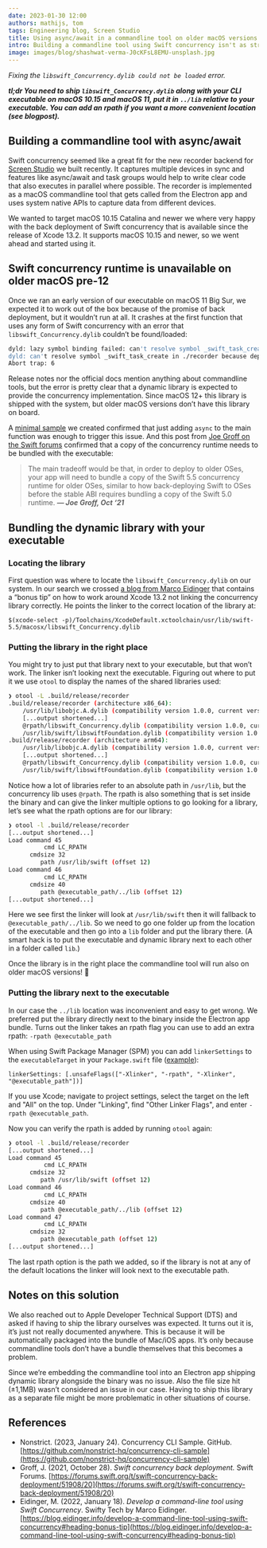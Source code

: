 ```yaml
---
date: 2023-01-30 12:00
authors: mathijs, tom
tags: Engineering blog, Screen Studio
title: Using async/await in a commandline tool on older macOS versions
intro: Building a commandline tool using Swift concurrency isn't as straight forward as you'd hope. Running on macOS pre-12 linker errors appear and back deployment is undocumented. We figured it out and documented it in this article.
image: images/blog/shashwat-verma-J0cKFsL8EMU-unsplash.jpg
---
```


*Fixing the `libswift_Concurrency.dylib could not be loaded` error.*

***tl;dr You need to ship `libswift_Concurrency.dylib` along with your CLI executable on macOS 10.15 and macOS 11, put it in `../lib` relative to your executable. You can add an rpath if you want a more convenient location (see blogpost).***

## Building a commandline tool with async/await

Swift concurrency seemed like a great fit for the new recorder backend for [Screen Studio](https://screen.studio) we built recently. It captures multiple devices in sync and features like async/await and task groups would help to write clear code that also executes in parallel where possible. The recorder is implemented as a macOS commandline tool that gets called from the Electron app and uses system native APIs to capture data from different devices.

We wanted to target macOS 10.15 Catalina and newer we where very happy with the back deployment of Swift concurrency that is available since the release of Xcode 13.2. It supports macOS 10.15 and newer, so we went ahead and started using it.

## Swift concurrency runtime is unavailable on older macOS pre-12

Once we ran an early version of our executable on macOS 11 Big Sur, we expected it to work out of the box because of the promise of back deployment, but it wouldn’t run at all. It crashes at the first function that uses any form of Swift concurrency with an error that `libswift_Concurrency.dylib` couldn’t be found/loaded:

```bash
dyld: lazy symbol binding failed: can't resolve symbol _swift_task_create in ./recorder because dependent dylib @rpath/libswift_Concurrency.dylib could not be loaded
dyld: can't resolve symbol _swift_task_create in ./recorder because dependent dylib @rpath/libswift_Concurrency.dylib could not be loaded
Abort trap: 6
```

Release notes nor the official docs mention anything about commandline tools, but the error is pretty clear that a dynamic library is expected to provide the concurrency implementation. Since macOS 12+ this library is shipped with the system, but older macOS versions don’t have this library on board.

A [minimal sample](https://github.com/nonstrict-hq/concurrency-cli-sample) we created confirmed that just adding `async` to the main function was enough to trigger this issue. And this post from [Joe Groff on the Swift forums](https://forums.swift.org/t/swift-concurrency-back-deployment/51908/20) confirmed that a copy of the concurrency runtime needs to be bundled with the executable:

> The main tradeoff would be that, in order to deploy to older OSes, your app will need to bundle a copy of the Swift 5.5 concurrency runtime for older OSes, similar to how back-deploying Swift to OSes before the stable ABI requires bundling a copy of the Swift 5.0 runtime.
> ***— Joe Groff, Oct ‘21***

## Bundling the dynamic library with your executable

### Locating the library

First question was where to locate the `libswift_Concurrency.dylib` on our system. In our search we crossed [a blog from Marco Eidinger](https://blog.eidinger.info/develop-a-command-line-tool-using-swift-concurrency#heading-bonus-tip) that contains a “bonus tip” on how to work around Xcode 13.2 not linking the concurrency library correctly. He points the linker to the correct location of the library at: 

`$(xcode-select -p)/Toolchains/XcodeDefault.xctoolchain/usr/lib/swift-5.5/macosx/libswift_Concurrency.dylib`

### Putting the library in the right place

You might try to just put that library next to your executable, but that won’t work. The linker isn’t looking next the executable. Figuring out where to put it we use `otool` to display the names of the shared libraries used:

```bash
❯ otool -L .build/release/recorder
.build/release/recorder (architecture x86_64):
    /usr/lib/libobjc.A.dylib (compatibility version 1.0.0, current version 228.0.0)
    [...output shortened...]
    @rpath/libswift_Concurrency.dylib (compatibility version 1.0.0, current version 5.7.1, weak)
    /usr/lib/swift/libswiftFoundation.dylib (compatibility version 1.0.0, current version 1.0.0)
.build/release/recorder (architecture arm64):
    /usr/lib/libobjc.A.dylib (compatibility version 1.0.0, current version 228.0.0)
    [...output shortened...]
    @rpath/libswift_Concurrency.dylib (compatibility version 1.0.0, current version 5.7.1, weak)
    /usr/lib/swift/libswiftFoundation.dylib (compatibility version 1.0.0, current version 1.0.0)
```

Notice how a lot of libraries refer to an absolute path in `/usr/lib`, but the concurrency lib uses `@rpath`. The rpath is also something that is set inside the binary and can give the linker multiple options to go looking for a library, let’s see what the rpath options are for our library:

```bash
❯ otool -l .build/release/recorder
[...output shortened...]
Load command 45
          cmd LC_RPATH
      cmdsize 32
         path /usr/lib/swift (offset 12)
Load command 46
          cmd LC_RPATH
      cmdsize 40
         path @executable_path/../lib (offset 12)
[...output shortened...]
```

Here we see first the linker will look at `/usr/lib/swift` then it will fallback to `@executable_path/../lib`. So we need to go one folder up from the location of the executable and then go into a `lib` folder and put the library there. (A smart hack is to put the executable and dynamic library next to each other in a folder called `lib`.)

Once the library is in the right place the commandline tool will run also on older macOS versions! 🎉

### Putting the library next to the executable

In our case the `../lib` location was inconvenient and easy to get wrong. We preferred put the library directly next to the binary inside the Electron app bundle. Turns out the linker takes an rpath flag you can use to add an extra rpath: `-rpath @executable_path`

When using Swift Package Manager (SPM) you can add `linkerSettings` to the `executableTarget` in your `Package.swift` file ([example](https://github.com/nonstrict-hq/concurrency-cli-sample/blob/main/Package.swift#L12)):

`linkerSettings: [.unsafeFlags(["-Xlinker", "-rpath", "-Xlinker", "@executable_path"])]`

If you use Xcode; navigate to project settings, select the target on the left and "All" on the top. Under "Linking", find "Other Linker Flags", and enter `-rpath @executable_path`.

Now you can verify the rpath is added by running `otool` again:

```bash
❯ otool -l .build/release/recorder
[...output shortened...]
Load command 45
          cmd LC_RPATH
      cmdsize 32
         path /usr/lib/swift (offset 12)
Load command 46
          cmd LC_RPATH
      cmdsize 40
         path @executable_path/../lib (offset 12)
Load command 47
          cmd LC_RPATH
      cmdsize 32
         path @executable_path (offset 12)
[...output shortened...]
```

The last rpath option is the path we added, so if the library is not at any of the default locations the linker will look next to the executable path.

## Notes on this solution

We also reached out to Apple Developer Technical Support (DTS) and asked if having to ship the library ourselves was expected. It turns out it is, it’s just not really documented anywhere. This is because it will be automatically packaged into the bundle of Mac/iOS apps. It’s only because commandline tools don’t have a bundle themselves that this becomes a problem.

Since we’re embedding the commandline tool into an Electron app shipping dynamic library alongside the binary was no issue. Also the file size hit (±1,1MB) wasn’t considered an issue in our case. Having to ship this library as a separate file might be more problematic in other situations of course.

## References

- Nonstrict. (2023, January 24). Concurrency CLI Sample. GitHub. [https://github.com/nonstrict-hq/concurrency-cli-sample](https://github.com/nonstrict-hq/concurrency-cli-sample)
- Groff, J. (2021, October 28). *Swift concurrency back deployment.* Swift Forums.  [https://forums.swift.org/t/swift-concurrency-back-deployment/51908/20](https://forums.swift.org/t/swift-concurrency-back-deployment/51908/20)
- Eidinger, M. (2022, January 18). *Develop a command-line tool using Swift Concurrency*. Swifty Tech by Marco Eidinger. [https://blog.eidinger.info/develop-a-command-line-tool-using-swift-concurrency#heading-bonus-tip](https://blog.eidinger.info/develop-a-command-line-tool-using-swift-concurrency#heading-bonus-tip)
